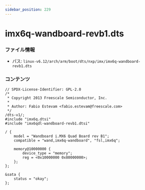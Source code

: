 ```yaml
---
sidebar_position: 229
---
```

# imx6q-wandboard-revb1.dts

### ファイル情報

- パス: `linux-v6.12/arch/arm/boot/dts/nxp/imx/imx6q-wandboard-revb1.dts`

### コンテンツ

```dts
// SPDX-License-Identifier: GPL-2.0
/*
 * Copyright 2013 Freescale Semiconductor, Inc.
 *
 * Author: Fabio Estevam <fabio.estevam@freescale.com>
 */
/dts-v1/;
#include "imx6q.dtsi"
#include "imx6qdl-wandboard-revb1.dtsi"

/ {
	model = "Wandboard i.MX6 Quad Board rev B1";
	compatible = "wand,imx6q-wandboard", "fsl,imx6q";

	memory@10000000 {
		device_type = "memory";
		reg = <0x10000000 0x80000000>;
	};
};

&sata {
	status = "okay";
};

```
